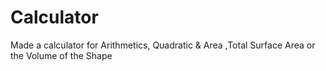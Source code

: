 # Calculator
Made a calculator for Arithmetics, Quadratic &amp; Area ,Total Surface Area or the Volume of the Shape

